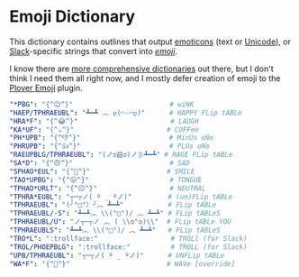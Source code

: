 # Emoji Dictionary

This dictionary contains outlines that output [emoticons][] (text or
[Unicode][]), or [Slack][]-specific strings that convert into _[emoji][]_.

I know there are
[more comprehensive dictionaries][di-steno-dictionaries/dictionaries/emoji.json]
out there, but I don't think I need them all right now, and I mostly defer
creation of emoji to the [Plover Emoji][] plugin.

```yaml
"*PBG": "{^😉^}"                        # wiNK
"HAEP/TPHRAEUBL": "┻━┻ ︵ ლ(⌒-⌒ლ)"      # HAPPY FLip tABLe
"HRA*F": "{^😂^}"                       # LAUGH
"KA*UF": "{^☕^}"                       # COFFee
"PH*UPB": "{^👎^}"                      # MinUs oNe
"PHRUPB": "{^👍^}"                      # PLUs oNe
"RAEUPBLG/TPHRAEUBL": "(ノಠ益ಠ)ノ彡┻━┻" # RAGE FLip tABLe
"SA*D": "{^😞^}"                        # SAD
"SPHAO*EUL": "{^🙂^}"                   # SMILE
"TAO*UPBG": "{^😛^}"                    # TONGUE
"TPHAO*URLT": "{^😐^}"                  # NEUTRAL
"TPHRA*EUBL": "┬─┬ノ( º _ ºノ)"         # (un)FLip tABLe
"TPHRAEUBL": "(╯°□°）╯︵ ┻━┻"           # FLip tABLe
"TPHRAEUBL/-S": "┻━┻︵ \\(°□°)/ ︵ ┻━┻" # FLip tABLeS
"TPHRAEUBL/U": "ノ┬─┬ノ ︵ ( \\o°o)\\"  # FLip tABLe YOU
"TPHRAEUBLS": "┻━┻︵ \\(°□°)/ ︵ ┻━┻"   # FLip tABLeS
"TRO*L": ":trollface:"                  # TROLl (for Slack)
"TROL/PHOEPBLG": ":trollface:"          # TROLL (for Slack)
"UPB/TPHRAEUBL": "┬─┬ノ( º _ ºノ)"      # UNFLip tABLe
"WA*F": "{^👋^}"                        # WAVe [override]
```

[di-steno-dictionaries/dictionaries/emoji.json]: https://github.com/didoesdigital/steno-dictionaries/blob/master/dictionaries/emoji.json
[emoji]: https://en.wikipedia.org/wiki/Emoji
[emoticons]: https://en.wikipedia.org/wiki/Emoticon
[Plover Emoji]: https://github.com/morinted/plover_emoji
[Slack]: https://slack.com/
[Unicode]: https://en.wikipedia.org/wiki/Unicode
